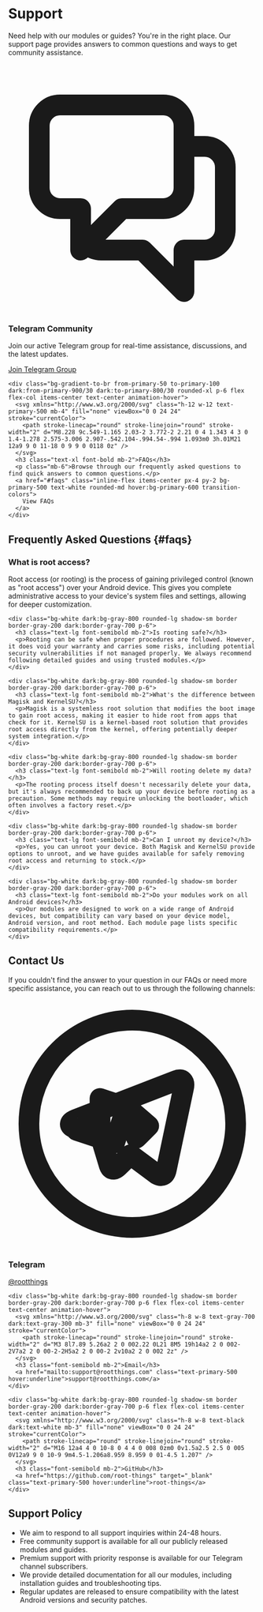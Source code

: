 # Support

<div class="mb-12">
  <p class="text-lg mb-6">
    Need help with our modules or guides? You're in the right place. Our support page provides answers to common questions and ways to get community assistance.
  </p>
  
  <div class="grid grid-cols-1 md:grid-cols-2 gap-8 mt-10">
    <div class="bg-gradient-to-br from-primary-50 to-primary-100 dark:from-primary-900/30 dark:to-primary-800/30 rounded-xl p-6 flex flex-col items-center text-center animation-hover">
      <svg xmlns="http://www.w3.org/2000/svg" class="h-12 w-12 text-primary-500 mb-4" fill="none" viewBox="0 0 24 24" stroke="currentColor">
        <path stroke-linecap="round" stroke-linejoin="round" stroke-width="2" d="M17 8h2a2 2 0 012 2v6a2 2 0 01-2 2h-2v4l-4-4H9a1.994 1.994 0 01-1.414-.586m0 0L11 14h4a2 2 0 002-2V6a2 2 0 00-2-2H5a2 2 0 00-2 2v6a2 2 0 002 2h2v4l.586-.586z" />
      </svg>
      <h3 class="text-xl font-bold mb-2">Telegram Community</h3>
      <p class="mb-6">Join our active Telegram group for real-time assistance, discussions, and the latest updates.</p>
      <a href="https://t.me/rootthings" target="_blank" class="inline-flex items-center px-4 py-2 bg-primary-500 text-white rounded-md hover:bg-primary-600 transition-colors">
        Join Telegram Group
      </a>
    </div>
    
    <div class="bg-gradient-to-br from-primary-50 to-primary-100 dark:from-primary-900/30 dark:to-primary-800/30 rounded-xl p-6 flex flex-col items-center text-center animation-hover">
      <svg xmlns="http://www.w3.org/2000/svg" class="h-12 w-12 text-primary-500 mb-4" fill="none" viewBox="0 0 24 24" stroke="currentColor">
        <path stroke-linecap="round" stroke-linejoin="round" stroke-width="2" d="M8.228 9c.549-1.165 2.03-2 3.772-2 2.21 0 4 1.343 4 3 0 1.4-1.278 2.575-3.006 2.907-.542.104-.994.54-.994 1.093m0 3h.01M21 12a9 9 0 11-18 0 9 9 0 0118 0z" />
      </svg>
      <h3 class="text-xl font-bold mb-2">FAQs</h3>
      <p class="mb-6">Browse through our frequently asked questions to find quick answers to common questions.</p>
      <a href="#faqs" class="inline-flex items-center px-4 py-2 bg-primary-500 text-white rounded-md hover:bg-primary-600 transition-colors">
        View FAQs
      </a>
    </div>
  </div>
</div>

## Frequently Asked Questions {#faqs}

<div class="mb-12">
  <div class="space-y-6">
    <div class="bg-white dark:bg-gray-800 rounded-lg shadow-sm border border-gray-200 dark:border-gray-700 p-6">
      <h3 class="text-lg font-semibold mb-2">What is root access?</h3>
      <p>Root access (or rooting) is the process of gaining privileged control (known as "root access") over your Android device. This gives you complete administrative access to your device's system files and settings, allowing for deeper customization.</p>
    </div>
    
    <div class="bg-white dark:bg-gray-800 rounded-lg shadow-sm border border-gray-200 dark:border-gray-700 p-6">
      <h3 class="text-lg font-semibold mb-2">Is rooting safe?</h3>
      <p>Rooting can be safe when proper procedures are followed. However, it does void your warranty and carries some risks, including potential security vulnerabilities if not managed properly. We always recommend following detailed guides and using trusted modules.</p>
    </div>
    
    <div class="bg-white dark:bg-gray-800 rounded-lg shadow-sm border border-gray-200 dark:border-gray-700 p-6">
      <h3 class="text-lg font-semibold mb-2">What's the difference between Magisk and KernelSU?</h3>
      <p>Magisk is a systemless root solution that modifies the boot image to gain root access, making it easier to hide root from apps that check for it. KernelSU is a kernel-based root solution that provides root access directly from the kernel, offering potentially deeper system integration.</p>
    </div>
    
    <div class="bg-white dark:bg-gray-800 rounded-lg shadow-sm border border-gray-200 dark:border-gray-700 p-6">
      <h3 class="text-lg font-semibold mb-2">Will rooting delete my data?</h3>
      <p>The rooting process itself doesn't necessarily delete your data, but it's always recommended to back up your device before rooting as a precaution. Some methods may require unlocking the bootloader, which often involves a factory reset.</p>
    </div>
    
    <div class="bg-white dark:bg-gray-800 rounded-lg shadow-sm border border-gray-200 dark:border-gray-700 p-6">
      <h3 class="text-lg font-semibold mb-2">Can I unroot my device?</h3>
      <p>Yes, you can unroot your device. Both Magisk and KernelSU provide options to unroot, and we have guides available for safely removing root access and returning to stock.</p>
    </div>
    
    <div class="bg-white dark:bg-gray-800 rounded-lg shadow-sm border border-gray-200 dark:border-gray-700 p-6">
      <h3 class="text-lg font-semibold mb-2">Do your modules work on all Android devices?</h3>
      <p>Our modules are designed to work on a wide range of Android devices, but compatibility can vary based on your device model, Android version, and root method. Each module page lists specific compatibility requirements.</p>
    </div>
  </div>
</div>

## Contact Us

<div class="mb-12">
  <p class="mb-6">
    If you couldn't find the answer to your question in our FAQs or need more specific assistance, you can reach out to us through the following channels:
  </p>
  
  <div class="grid grid-cols-1 md:grid-cols-3 gap-4">
    <div class="bg-white dark:bg-gray-800 rounded-lg shadow-sm border border-gray-200 dark:border-gray-700 p-6 flex flex-col items-center text-center animation-hover">
      <svg xmlns="http://www.w3.org/2000/svg" class="h-8 w-8 text-blue-500 mb-3" fill="none" viewBox="0 0 24 24" stroke="currentColor">
        <path stroke-linecap="round" stroke-linejoin="round" stroke-width="2" d="M12 22C6.477 22 2 17.523 2 12S6.477 2 12 2s10 4.477 10 10-4.477 10-10 10zm-3.11-8.83l.013-.007.87 2.87c.112.311.266.367.453.341.188-.025.287-.126.41-.244l1.188-1.148 2.55 1.888c.466.257.801.124.917-.432l1.657-7.822c.183-.728-.137-1.02-.702-.788l-9.733 3.76c-.664.266-.66.638-.12.803l.214.242 3.683 1.21.876-2.65c.394-.774.7-.513 1.024-.199l1.4 1.203-1.186 1.183-.89-2.95-2.641-.868z" />
      </svg>
      <h3 class="font-semibold mb-2">Telegram</h3>
      <a href="https://t.me/rootthings" target="_blank" class="text-primary-500 hover:underline">@rootthings</a>
    </div>
    
    <div class="bg-white dark:bg-gray-800 rounded-lg shadow-sm border border-gray-200 dark:border-gray-700 p-6 flex flex-col items-center text-center animation-hover">
      <svg xmlns="http://www.w3.org/2000/svg" class="h-8 w-8 text-gray-700 dark:text-gray-300 mb-3" fill="none" viewBox="0 0 24 24" stroke="currentColor">
        <path stroke-linecap="round" stroke-linejoin="round" stroke-width="2" d="M3 8l7.89 5.26a2 2 0 002.22 0L21 8M5 19h14a2 2 0 002-2V7a2 2 0 00-2-2H5a2 2 0 00-2 2v10a2 2 0 002 2z" />
      </svg>
      <h3 class="font-semibold mb-2">Email</h3>
      <a href="mailto:support@rootthings.com" class="text-primary-500 hover:underline">support@rootthings.com</a>
    </div>
    
    <div class="bg-white dark:bg-gray-800 rounded-lg shadow-sm border border-gray-200 dark:border-gray-700 p-6 flex flex-col items-center text-center animation-hover">
      <svg xmlns="http://www.w3.org/2000/svg" class="h-8 w-8 text-black dark:text-white mb-3" fill="none" viewBox="0 0 24 24" stroke="currentColor">
        <path stroke-linecap="round" stroke-linejoin="round" stroke-width="2" d="M16 12a4 4 0 10-8 0 4 4 0 008 0zm0 0v1.5a2.5 2.5 0 005 0V12a9 9 0 10-9 9m4.5-1.206a8.959 8.959 0 01-4.5 1.207" />
      </svg>
      <h3 class="font-semibold mb-2">GitHub</h3>
      <a href="https://github.com/root-things" target="_blank" class="text-primary-500 hover:underline">root-things</a>
    </div>
  </div>
</div>

## Support Policy

<div class="mb-6">
  <ul class="list-disc pl-5 space-y-2">
    <li>We aim to respond to all support inquiries within 24-48 hours.</li>
    <li>Free community support is available for all our publicly released modules and guides.</li>
    <li>Premium support with priority response is available for our Telegram channel subscribers.</li>
    <li>We provide detailed documentation for all our modules, including installation guides and troubleshooting tips.</li>
    <li>Regular updates are released to ensure compatibility with the latest Android versions and security patches.</li>
  </ul>
</div> 